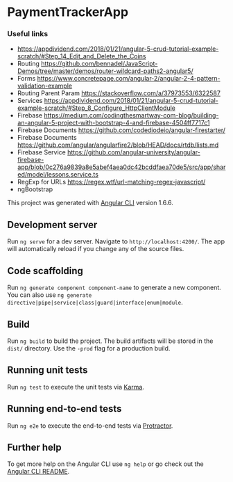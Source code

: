 # PaymentTrackerApp

### Useful links
+ https://appdividend.com/2018/01/21/angular-5-crud-tutorial-example-scratch/#Step_14_Edit_and_Delete_the_Coins
+ Routing https://github.com/bennadel/JavaScript-Demos/tree/master/demos/router-wildcard-paths2-angular5/
+ Forms https://www.concretepage.com/angular-2/angular-2-4-pattern-validation-example
+ Routing Parent Param https://stackoverflow.com/a/37973553/6322587
+ Services https://appdividend.com/2018/01/21/angular-5-crud-tutorial-example-scratch/#Step_8_Configure_HttpClientModule
+ Firebase https://medium.com/codingthesmartway-com-blog/building-an-angular-5-project-with-bootstrap-4-and-firebase-4504ff7717c1
+ Firebase Documents https://github.com/codediodeio/angular-firestarter/ 
+ Firebase Documents https://github.com/angular/angularfire2/blob/HEAD/docs/rtdb/lists.md
+ Firebase Service https://github.com/angular-university/angular-firebase-app/blob/0c276a9839a8e5abef4aea0dc42bcddfaea70de5/src/app/shared/model/lessons.service.ts
+ RegExp for URLs https://regex.wtf/url-matching-regex-javascript/
+ ngBootstrap

This project was generated with [Angular CLI](https://github.com/angular/angular-cli) version 1.6.6.

## Development server

Run `ng serve` for a dev server. Navigate to `http://localhost:4200/`. The app will automatically reload if you change any of the source files.

## Code scaffolding

Run `ng generate component component-name` to generate a new component. You can also use `ng generate directive|pipe|service|class|guard|interface|enum|module`.

## Build

Run `ng build` to build the project. The build artifacts will be stored in the `dist/` directory. Use the `-prod` flag for a production build.

## Running unit tests

Run `ng test` to execute the unit tests via [Karma](https://karma-runner.github.io).

## Running end-to-end tests

Run `ng e2e` to execute the end-to-end tests via [Protractor](http://www.protractortest.org/).

## Further help

To get more help on the Angular CLI use `ng help` or go check out the [Angular CLI README](https://github.com/angular/angular-cli/blob/master/README.md).
